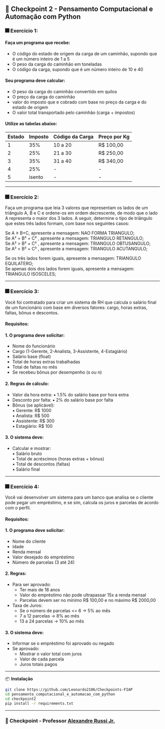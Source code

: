 ## 🎇 Checkpoint 2 - Pensamento Computacional e Automação com Python

### 🎆 Exercício 1:
#### Faça um programa que recebe: 

- O código do estado de origem da carga de um caminhão, supondo que é um 
número inteiro de 1 a 5  
- O peso da carga do caminhão em toneladas 
- O código da carga, supondo que é um número inteiro de 10 e 40

#### Seu programa deve calcular: 

- O peso da carga do caminhão convertido em quilos 
- O preço da carga do caminhão 
- valor do imposto que e cobrado com base no preço da carga e do estado de 
origem 
- O valor total transportado pelo caminhão (carga + impostos)

#### Utilize as tabelas abaixo:
| Estado | Imposto | Código da Carga | Preço por Kg |
| - | - | - | - |
| 1 | 35% | 10 a 20 | R$ 100,00 |
| 2 | 25% | 21 a 30 | R$ 250,00 |
| 3 | 35% | 31 a 40 | R$ 340,00 |
| 4 | 25% | - | - |
| 5 | isento | - | - |

---

### 🎆 Exercício 2:
Faça um programa que leia 3 valores que representam os lados de um triângulo A, 
B e C e ordene-os em ordem decrescente, de modo que o lado A representa o 
maior dos 3 lados. A seguir, determine o tipo de triângulo que estes três lados 
formam, com base nos seguintes casos:  

Se A ≥ B+C, apresente a mensagem: NAO FORMA TRIANGULO;  
Se A² = B² + C² , apresente a mensagem: TRIANGULO RETANGULO;  
Se A² > B² + C² , apresente a mensagem: TRIANGULO OBTUSANGULO;  
Se A² < B² + C² , apresente a mensagem: TRIANGULO ACUTANGULO;  

Se os três lados forem iguais, apresente a mensagem: TRIANGULO EQUILATERO;  
Se apenas dois dos lados forem iguais, apresente a mensagem: TRIANGULO
ISOSCELES;

---

### 🎆 Exercício 3:
Você foi contratado para criar um sistema de RH que calcula o salário final de um 
funcionário com base em diversos fatores: cargo, horas extras, faltas, bônus e 
descontos.  
#### Requisitos: 
#### 1. O programa deve solicitar: 
  - Nome do funcionário 
  - Cargo (1-Gerente, 2-Analista, 3-Assistente, 4-Estagiário) 
  - Salário base (float) 
  - Total de horas extras trabalhadas 
  - Total de faltas no mês 
  - Se recebeu bônus por desempenho (s ou n)

#### 2. Regras de cálculo: 
  - Valor da hora extra: 
▪ 1.5% do salário base por hora extra 
  - Desconto por falta: 
▪ 2% do salário base por falta 
  - Bônus (se aplicável):  
▪ Gerente: R$ 1000  
▪ Analista: R$ 500  
▪ Assistente: R$ 300  
▪ Estagiário: R$ 100

#### 3. O sistema deve: 
  - Calcular e mostrar:  
▪ Salário bruto  
▪ Total de acréscimos (horas extras + bônus)  
▪ Total de descontos (faltas)  
▪ Salário final

---

### 🎆 Exercício 4:
Você vai desenvolver um sistema para um banco que analisa se o cliente pode 
pegar um empréstimo, e se sim, calcula os juros e parcelas de acordo com o 
perfil.

#### Requisitos:
#### 1. O programa deve solicitar:
  - Nome do cliente
  - Idade
  - Renda mensal
  - Valor desejado do empréstimo
  - Número de parcelas (3 até 24)

#### 2. Regras:
  - Para ser aprovado:
      - Ter mais de 18 anos
      - Valor do empréstimo não pode ultrapassar 15x a renda mensal
      - Parcelas devem ser no mínimo R$ 100,00 e no máximo R$ 2000,00
  - Taxa de Juros:
      - Se o número de parcelas <= 6 -> 5% ao mês
      - 7 a 12 parcelas -> 8% ao mês
      - 13 a 24 parcelas -> 10% ao mês

#### 3. O sistema deve:
  - Informar se o empréstimo foi aprovado ou negado
  - Se aprovado:
    - Mostrar o valor total com juros
    - Valor de cada parcela
    - Juros totais pagos
   
---

📦 **Instalação**  
```bash
git clone https://github.com/Leonardo2106/Checkpoints-FIAP 
cd pensamento_computacional_e_automacao_com_python
cd checkpoint2
pip install -r requirements.txt
```

---

### 🎇 Checkpoint - Professor [Alexandre Russi Jr.](https://github.com/alexandrerussi)
